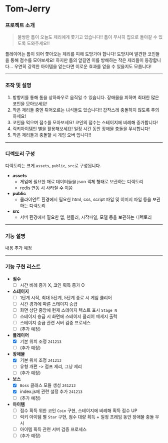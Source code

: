 # Tom-Jerry

### 프로젝트 소개

> 불쌍한 톰이 오늘도 제리에게 쫓기고 있습니다!!
> 톰이 무사히 집으로 돌아갈 수 있도록 도와주세요!!

플레이어는 톰이 되어 쫓아오는 제리를 피해 도망가야 합니다!
도망치며 발견한 코인들을 통해 점수를 모아보세요!
하지만 톰의 앞길엔 이를 방해하는 작은 제리들이 등장합니다...
우연히 강력한 아이템을 얻는다면 이로운 효과를 얻을 수 있을지도 모릅니다!

---

### 조작 및 설명

1. 방향키를 통해 톰을 상하좌우로 움직일 수 있습니다. 장애물을 피하며 최대한 많은 코인을 모아보세요!
2. 작은 제리들 중엔 튀어오르는 녀석들도 있습니다!! 갑작스레 충돌하지 않도록 주의하세요!
3. 코인을 먹으며 점수를 모아보세요! 코인의 점수는 스테이지에 비례해 증가합니다!
4. 럭키아이템인 별을 활용해보세요! 일정 시간 동안 장애물 충돌을 무시합니다!
5. 작은 제리들과 충돌할 시 게임 오버 입니다!!

---

### 디렉토리 구성

디렉토리는 크게 `assets`, `public`, `src`로 구성됩니다.

- **assets**
  - 게임에 필요한 재료 데이터들을 json 객체 형태로 보관하는 디렉토리
  - redis 연동 시 사라질 수 이씀
- **public**
  - 클라이언트 환경에서 필요한 html, css, script 파일 및 이미지 파일 등을 보관하는 디렉토리
- **src**
  - 서버 환경에서 필요한 앱, 핸들러, 시작파일, 모델 등을 보관하는 디렉토리

---

### 기능 설명

내용 추가 예정

---

### 기능 구현 리스트

- **점수**
  - [ ] 시간 비례 증가 X, 코인 획득 증가 O
- **스테이지**
  - [ ] 1단계 시작, 최대 5단계, 5단계 종료 시 게임 클리어
  - [ ] 시간 경과에 따른 스테이지 승급
  - [ ] 화면 상단 중앙에 현재 스테이지 텍스트 표시 `Stage N`
  - [ ] 스테이지 승급 시 화면에 스테이지 클리어 메세지 출력
  - [ ] 스테이지 승급 관련 서버 검증 프로세스
  - [ ] (추가 예정)
- **플레이어**
  - [x] 기본 위치 조정 `241213`
  - [ ] (추가 예정)
- **장애물**
  - [x] 기본 위치 조정 `241213`
  - [ ] 유형 개편 -> 점프 제리, 그냥 제리
  - [ ] (추가 예정)
- **보스**
  - [x] `Boss` 클래스 모듈 생성 `241213`
  - [x] index.js에 관련 설정 추가 `241213`
  - [ ] (추가 예정)
- **아이템**
  - [ ] 점수 획득 위한 코인 `Coin` 구현, 스테이지에 비례해 획득 점수 UP
  - [ ] 럭키 아이템 별 `Star` 구현, 점수 대량 획득 + 일정 프레임 동안 장애물 충돌 무시
  - [ ] 아이템 획득 관련 서버 검증 프로세스
  - [ ] (추가 예정)
